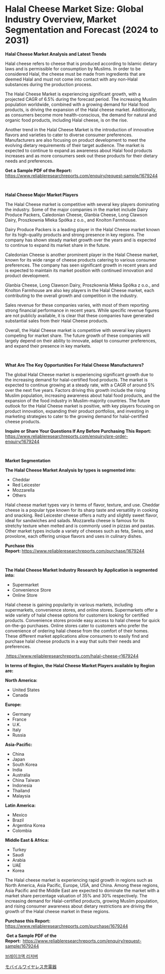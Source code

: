 <p><h1>Halal Cheese Market Size: Global Industry Overview, Market Segmentation and Forecast (2024 to 2031)</h1></p><p><strong>Halal Cheese Market Analysis and Latest Trends</strong></p>
<p><p>Halal cheese refers to cheese that is produced according to Islamic dietary laws and is permissible for consumption by Muslims. In order to be considered Halal, the cheese must be made from ingredients that are deemed Halal and must not come into contact with any non-Halal substances during the production process.</p><p>The Halal Cheese Market is experiencing significant growth, with a projected CAGR of 6.5% during the forecast period. The increasing Muslim population worldwide, combined with a growing demand for Halal food products, is driving the expansion of the Halal cheese market. Additionally, as consumers become more health-conscious, the demand for natural and organic food products, including Halal cheese, is on the rise.</p><p>Another trend in the Halal Cheese Market is the introduction of innovative flavors and varieties to cater to diverse consumer preferences. Manufacturers are also focusing on product development to meet the evolving dietary requirements of their target audience. The market is expected to continue to expand as awareness about Halal food products increases and as more consumers seek out these products for their dietary needs and preferences.</p></p>
<p><strong>Get a Sample PDF of the Report:&nbsp;</strong> <a href="https://www.reliableresearchreports.com/enquiry/request-sample/1679244">https://www.reliableresearchreports.com/enquiry/request-sample/1679244</a></p>
<p>&nbsp;</p>
<p><strong>Halal Cheese Major Market Players</strong></p>
<p><p>The Halal Cheese market is competitive with several key players dominating the industry. Some of the major companies in the market include Dairy Produce Packers, Caledonian Cheese, Glanbia Cheese, Long Clawson Dairy, Proszkownia Mleka Spółka z o.o., and Knolton Farmhouse. </p><p>Dairy Produce Packers is a leading player in the Halal Cheese market known for its high-quality products and strong presence in key regions. The company has shown steady market growth over the years and is expected to continue to expand its market share in the future. </p><p>Caledonian Cheese is another prominent player in the Halal Cheese market, known for its wide range of cheese products catering to various consumer preferences. The company has seen significant growth in recent years and is expected to maintain its market position with continued innovation and product development. </p><p>Glanbia Cheese, Long Clawson Dairy, Proszkownia Mleka Spółka z o.o., and Knolton Farmhouse are also key players in the Halal Cheese market, each contributing to the overall growth and competition in the industry. </p><p>Sales revenue for these companies varies, with most of them reporting strong financial performance in recent years. While specific revenue figures are not publicly available, it is clear that these companies have generated substantial sales from their Halal Cheese products. </p><p>Overall, the Halal Cheese market is competitive with several key players competing for market share. The future growth of these companies will largely depend on their ability to innovate, adapt to consumer preferences, and expand their presence in key markets.</p></p>
<p>&nbsp;</p>
<p><strong>What Are The Key Opportunities For Halal Cheese Manufacturers?</strong></p>
<p><p>The global Halal Cheese market is experiencing significant growth due to the increasing demand for halal-certified food products. The market is expected to continue growing at a steady rate, with a CAGR of around 5% over the next five years. Factors driving this growth include the rising Muslim population, increasing awareness about halal food products, and the expansion of the food industry in Muslim-majority countries. The future outlook for the Halal Cheese market is positive, with key players focusing on product innovation, expanding their product portfolios, and investing in marketing strategies to cater to the growing demand for halal-certified cheese products.</p></p>
<p><strong>Inquire or Share Your Questions If Any Before Purchasing This Report:</strong> <a href="https://www.reliableresearchreports.com/enquiry/pre-order-enquiry/1679244">https://www.reliableresearchreports.com/enquiry/pre-order-enquiry/1679244</a></p>
<p>&nbsp;</p>
<p><strong>Market Segmentation</strong></p>
<p><strong>The Halal Cheese Market Analysis by types is segmented into:</strong></p>
<p><ul><li>Cheddar</li><li>Red Leicester</li><li>Mozzarella</li><li>Others</li></ul></p>
<p><p>Halal cheese market types vary in terms of flavor, texture, and use. Cheddar cheese is a popular type known for its sharp taste and versatility in cooking and snacking. Red Leicester cheese offers a nutty and slightly sweet flavor, ideal for sandwiches and salads. Mozzarella cheese is famous for its stretchy texture when melted and is commonly used in pizzas and pastas. Other market types include a variety of cheeses such as feta, Swiss, and provolone, each offering unique flavors and uses in culinary dishes.</p></p>
<p><strong>Purchase this Report:&nbsp;</strong><a href="https://www.reliableresearchreports.com/purchase/1679244">https://www.reliableresearchreports.com/purchase/1679244</a></p>
<p>&nbsp;</p>
<p><strong>The Halal Cheese Market Industry Research by Application is segmented into:</strong></p>
<p><ul><li>Supermarket</li><li>Convenience Store</li><li>Online Store</li></ul></p>
<p><p>Halal cheese is gaining popularity in various markets, including supermarkets, convenience stores, and online stores. Supermarkets offer a wide variety of halal cheese options for customers looking for certified products. Convenience stores provide easy access to halal cheese for quick on-the-go purchases. Online stores cater to customers who prefer the convenience of ordering halal cheese from the comfort of their homes. These different market applications allow consumers to easily find and purchase halal cheese products in a way that suits their needs and preferences.</p></p>
<p><a href="https://www.reliableresearchreports.com/halal-cheese-r1679244">&nbsp;https://www.reliableresearchreports.com/halal-cheese-r1679244</a></p>
<p><strong>In terms of Region, the Halal Cheese Market Players available by Region are:</strong></p>
<p>
    <p> <strong> North America: </strong>
        <ul>
            <li>United States</li>
            <li>Canada</li>
        </ul>
        </p> 
    <p> <strong> Europe: </strong>
        <ul>
            <li>Germany</li>
            <li>France</li>
            <li>U.K.</li>
            <li>Italy</li>
            <li>Russia</li>
        </ul>
        </p> 
    <p> <strong> Asia-Pacific: </strong>
        <ul>
            <li>China</li>
            <li>Japan</li>
            <li>South Korea</li>
            <li>India</li>
            <li>Australia</li>
            <li>China Taiwan</li>
            <li>Indonesia</li>
            <li>Thailand</li>
            <li>Malaysia</li>
        </ul>
        </p> 
    <p> <strong> Latin America: </strong>
        <ul>
            <li>Mexico</li>
            <li>Brazil</li>
            <li>Argentina Korea</li>
            <li>Colombia</li>
        </ul>
        </p> 
    <p> <strong> Middle East & Africa: </strong>
        <ul>
            <li>Turkey</li>
            <li>Saudi</li>
            <li>Arabia</li>
            <li>UAE</li>
            <li>Korea</li>
        </ul>
    </p>
    </p>
<p><p>The Halal cheese market is experiencing rapid growth in regions such as North America, Asia Pacific, Europe, USA, and China. Among these regions, Asia Pacific and the Middle East are expected to dominate the market with a market share percentage valuation of 35% and 30% respectively. The increasing demand for Halal-certified products, growing Muslim population, and rising consumer awareness about dietary restrictions are driving the growth of the Halal cheese market in these regions.</p></p>
<p><strong>Purchase this Report: </strong><a href="https://www.reliableresearchreports.com/purchase/1679244">https://www.reliableresearchreports.com/purchase/1679244</a></p>
<p>&nbsp;<strong>Get a Sample PDF of the Report:&nbsp;&nbsp;</strong><a href="https://www.reliableresearchreports.com/enquiry/request-sample/1679244">https://www.reliableresearchreports.com/enquiry/request-sample/1679244</a></p>
<p><strong></strong></p>
<p><p><a href="https://medium.com/@matthiasdkins856/%EC%A0%9C%EB%8F%99%EC%95%A1-%EC%A0%80%EC%9E%A5-%ED%83%B1%ED%81%AC-%EC%8B%9C%EC%9E%A5-%EC%A0%84%EB%A7%9D-%EC%82%B0%EC%97%85-%EA%B0%9C%EC%9A%94-%EB%B0%8F-%EC%98%88%EC%B8%A1-2024%EB%85%84%EB%B6%80%ED%84%B0-2031%EB%85%84%EA%B9%8C%EC%A7%80-1bcf553cfdde">브레이크액 리저버</a></p><p><a href="https://medium.com/@eugenethompson65/%E3%83%A2%E3%83%90%E3%82%A4%E3%83%AB%E3%83%AF%E3%82%A4%E3%83%A4%E3%83%AC%E3%82%B9%E5%85%85%E9%9B%BB%E5%99%A8%E5%B8%82%E5%A0%B4-%E3%82%BF%E3%82%A4%E3%83%97-%E3%82%A2%E3%83%97%E3%83%AA%E3%82%B1%E3%83%BC%E3%82%B7%E3%83%A7%E3%83%B3-%E3%81%8A%E3%82%88%E3%81%B3%E5%9C%B0%E7%90%86%E3%81%AB%E3%82%88%E3%82%8B%E5%8C%85%E6%8B%AC%E7%9A%84%E3%81%AA%E8%A9%95%E4%BE%A1-9493aed89877">モバイルワイヤレス充電器</a></p></p>
